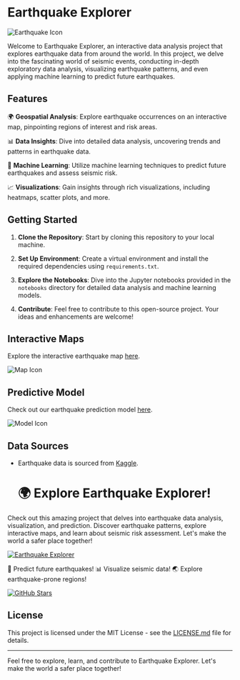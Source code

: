 # Earthquake Explorer

![Earthquake Icon](link-to-earthquake-icon.png) <!-- İkon eklemesi -->

Welcome to Earthquake Explorer, an interactive data analysis project that explores earthquake data from around the world. In this project, we delve into the fascinating world of seismic events, conducting in-depth exploratory data analysis, visualizing earthquake patterns, and even applying machine learning to predict future earthquakes.

## Features

🌍 **Geospatial Analysis**: Explore earthquake occurrences on an interactive map, pinpointing regions of interest and risk areas.

📊 **Data Insights**: Dive into detailed data analysis, uncovering trends and patterns in earthquake data.

🔮 **Machine Learning**: Utilize machine learning techniques to predict future earthquakes and assess seismic risk.

📈 **Visualizations**: Gain insights through rich visualizations, including heatmaps, scatter plots, and more.

## Getting Started

1. **Clone the Repository**: Start by cloning this repository to your local machine.

2. **Set Up Environment**: Create a virtual environment and install the required dependencies using `requirements.txt`.

3. **Explore the Notebooks**: Dive into the Jupyter notebooks provided in the `notebooks` directory for detailed data analysis and machine learning models.

4. **Contribute**: Feel free to contribute to this open-source project. Your ideas and enhancements are welcome!

## Interactive Maps

Explore the interactive earthquake map [here](link-to-map.html).

![Map Icon](link-to-map-icon.png) <!-- İkon eklemesi -->

## Predictive Model

Check out our earthquake prediction model [here](link-to-predictive-model.html).

![Model Icon](link-to-model-icon.png) <!-- İkon eklemesi -->

## Data Sources

- Earthquake data is sourced from [Kaggle]([https://earthquake.usgs.gov/](https://www.kaggle.com/datasets/usgs/earthquake-database/data)).

  # 🌍 Explore Earthquake Explorer!

Check out this amazing project that delves into earthquake data analysis, visualization, and prediction. Discover earthquake patterns, explore interactive maps, and learn about seismic risk assessment. Let's make the world a safer place together!

[![Earthquake Explorer](link-to-project.png)](link-to-project)

🔮 Predict future earthquakes!
📊 Visualize seismic data!
🌏 Explore earthquake-prone regions!

[![GitHub Stars](https://img.shields.io/github/stars/your-username/earthquake-explorer.svg)](https://github.com/ThecoderPinar/earthquake-explorer/stargazers) <!-- GitHub yıldız simgesi -->


## License

This project is licensed under the MIT License - see the [LICENSE.md](LICENSE.md) file for details.

---

Feel free to explore, learn, and contribute to Earthquake Explorer. Let's make the world a safer place together!


